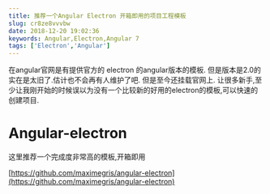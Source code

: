 ```yaml
---
title: 推荐一个Angular Electron 开箱即用的项目工程模板
slug: cr8ze8vvvbw
date: 2018-12-20 19:02:36
keywords: Angular,Electron,Angular 7
tags: ['Electron','Angular']
---
```

在angular官网是有提供官方的 electron 的angular版本的模板.
但是版本是2.0的实在是太旧了.估计也不会再有人维护了吧.
但是至今还挂载官网上.
让很多新手,至少让我刚开始的时候误以为没有一个比较新的好用的electron的模板,可以快速的创建项目.

# Angular-electron

这里推荐一个完成度非常高的模板,开箱即用

[https://github.com/maximegris/angular-electron](https://github.com/maximegris/angular-electron)

